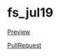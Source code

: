 # fs_jul19
[Preview](https://viktoriiatsykun.github.io/fs_jul19/)

 [PullRequest](https://github.com/ViktoriiaTsykun/fs_jul19/pull/1/files)